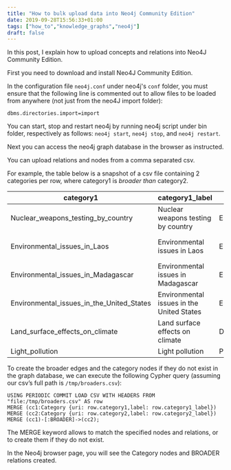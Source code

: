 ```yaml
---
title: "How to bulk upload data into Neo4j Community Edition"
date: 2019-09-28T15:56:33+01:00
tags: ["how_to","knowledge_graphs","neo4j"]
draft: false
---
```


In this post, I explain how to upload concepts and relations into Neo4J Community Edition. <!--more-->

First you need to download and install Neo4J Community Edition.

In the configuration file `neo4j.conf` under neo4j's `conf` folder, you must ensure that the following line is commented out to allow files to be loaded from anywhere (not just from the neo4J import folder):

`dbms.directories.import=import`

You can start, stop and restart neo4j by running neo4j script under bin folder, respectively as follows: `neo4j start`, `neo4j stop`, and `neo4j restart`.

Next you can access the neo4j graph database in the browser as instructed.

You can upload relations and nodes from a comma separated csv. 

For example, the table below is a snapshot of a csv file containing 2 categories per row, where category1 is *broader than* category2.

	 	 	 	
| category1                                 | category1\_label                           | category2                       | category2\_label                 |
|-------------------------------------------|-------------------------------------------|---------------------------------|---------------------------------|
| Nuclear\_weapons\_testing\_by\_country       | Nuclear weapons testing by country        | Environmental\_issues\_by\_country | Environmental issues by country |
| Environmental\_issues\_in\_Laos              | Environmental issues in Laos              | Environmental\_issues\_by\_country | Environmental issues by country |
| Environmental\_issues\_in\_Madagascar        | Environmental issues in Madagascar        | Environmental\_issues\_by\_country | Environmental issues by country |
| Environmental\_issues\_in\_the\_United\_States | Environmental issues in the United States | Environmental\_issues\_by\_country | Environmental issues by country |
| Land\_surface\_effects\_on\_climate           | Land surface effects on climate           | Desertification                 | Desertification                 |
| Light\_pollution                           | Light pollution                           | Pollution                       | Pollution                       |


To create the broader edges and the category nodes if they do not exist in the graph database, we can execute the following Cypher query (assuming our csv’s full path is `/tmp/broaders.csv`):

```
USING PERIODIC COMMIT LOAD CSV WITH HEADERS FROM "file:/tmp/broaders.csv" AS row 
MERGE (cc1:Category {uri: row.category1,label: row.category1_label}) MERGE (cc2:Category {uri: row.category2,label: row.category2_label}) MERGE (cc1)-[:BROADER]->(cc2);
```

The MERGE keyword allows to match the specified nodes and relations, or to create them if they do not exist.

In the Neo4j browser page, you will see the Category nodes and BROADER relations created.
 

